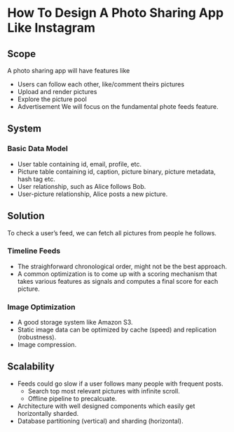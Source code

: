 # How To Design A Photo Sharing App Like Instagram

## Scope
A photo sharing app will have features like
- Users can follow each other, like/comment theirs pictures
- Upload and render pictures
- Explore the picture pool
- Advertisement
We will focus on the fundamental phote feeds feature.

## System
### Basic Data Model
- User table containing id, email, profile, etc.
- Picture table containing id, caption, picture binary, picture metadata, hash tag etc.
- User relationship, such as Alice follows Bob.
- User-picture relationship, Alice posts a new picture.

## Solution
To check a user’s feed, we can fetch all pictures from people he follows.
### Timeline Feeds
- The straighforward chronological order, might not be the best approach.
- A common optimization is to come up with a scoring mechanism that takes various features as signals and computes a final score for each picture.
### Image Optimization
- A good storage system like Amazon S3.
- Static image data can be optimized by cache (speed) and replication (robustness).
- Image compression.

## Scalability
- Feeds could go slow if a user follows many people with frequent posts.
  - Search top most relevant pictures with infinite scroll.
  - Offline pipeline to precalcuate.
- Architecture with well designed components which easily get horizontally sharded.
- Database partitioning (vertical) and sharding (horizontal).
